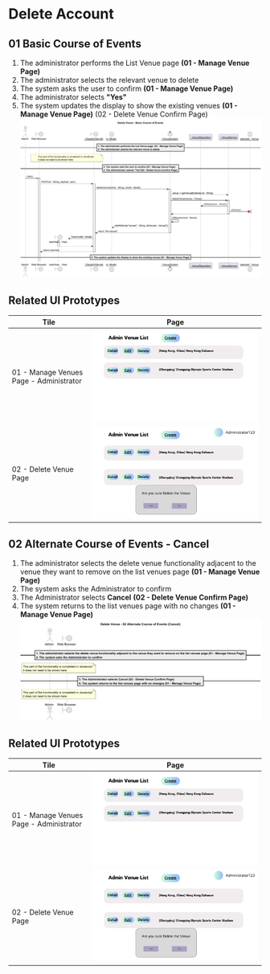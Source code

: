 # Delete Account
## 01 Basic Course of Events
1. The administrator performs the List Venue page  **(01 - Manage Venue Page)**
2. The administrator selects the relevant venue to delete
3. The system asks the user to confirm **(01 - Manage Venue Page)**
4. The administrator selects **"Yes"**
5. The system updates the display to show the existing venues **(01 - Manage Venue Page)**
(02 - Delete Venue Confirm Page)
   ![](/03-design/usecases/images/12-delete-venue-basic.png)


## Related UI Prototypes
| Tile                                    | Page                                                                      |
|-----------------------------------------|---------------------------------------------------------------------------|
| 01 - Manage Venues Page - Administrator | ![Admin Manage Venue Page](/01-requirements/ui/11-admin-manage-venue.png) |
| 02 - Delete Venue Page                  | ![Delete Venue Page](/01-requirements/ui/17-delete-venue-confirm.png)     |

## 02 Alternate Course of Events - Cancel
1. The administrator selects the delete venue functionality adjacent to the venue they want to remove on the list venues page **(01 - Manage Venue Page)**
2. The system asks the Administrator to confirm
3. The Administrator selects **Cancel** **(02 - Delete Venue Confirm Page)**
4. The system returns to the list venues page with no changes **(01 - Manage Venue Page)**
![](/03-design/usecases/images/12-delete-venue-alternate.png)

## Related UI Prototypes
| Tile                                    | Page                                                                      |
|-----------------------------------------|---------------------------------------------------------------------------|
| 01 - Manage Venues Page - Administrator | ![Admin Manage Venue Page](/01-requirements/ui/11-admin-manage-venue.png) |
| 02 - Delete Venue Page                  | ![Delete Venue Page](/01-requirements/ui/17-delete-venue-confirm.png)     |

